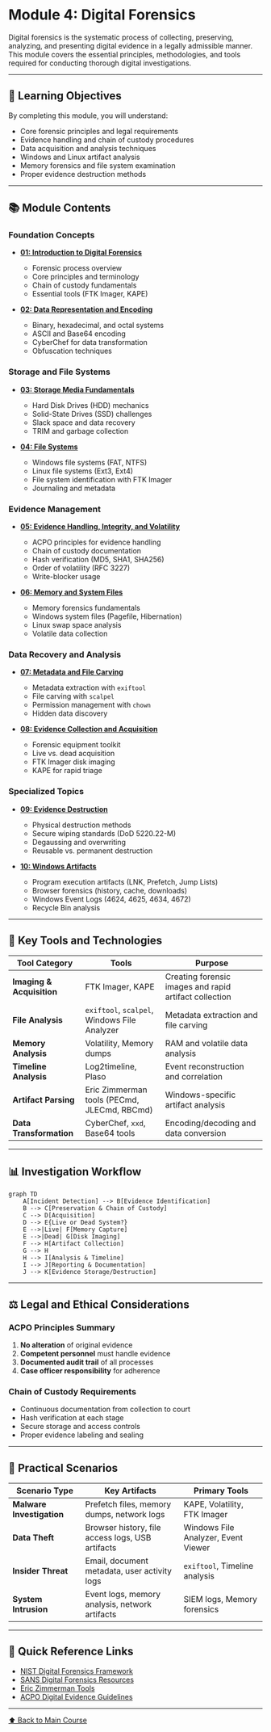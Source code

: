# Module 4: Digital Forensics

Digital forensics is the systematic process of collecting, preserving, analyzing, and presenting digital evidence in a legally admissible manner. This module covers the essential principles, methodologies, and tools required for conducting thorough digital investigations.

---

## 🎯 Learning Objectives

By completing this module, you will understand:
- Core forensic principles and legal requirements
- Evidence handling and chain of custody procedures
- Data acquisition and analysis techniques
- Windows and Linux artifact analysis
- Memory forensics and file system examination
- Proper evidence destruction methods

---

## 📚 Module Contents

### Foundation Concepts
- [**01: Introduction to Digital Forensics**](./01-introduction-to-digital-forensics.md)
  - Forensic process overview
  - Core principles and terminology
  - Chain of custody fundamentals
  - Essential tools (FTK Imager, KAPE)

- [**02: Data Representation and Encoding**](./02-data-representation-and-encoding.md)
  - Binary, hexadecimal, and octal systems
  - ASCII and Base64 encoding
  - CyberChef for data transformation
  - Obfuscation techniques

### Storage and File Systems
- [**03: Storage Media Fundamentals**](./03-storage-media-fundamentals.md)
  - Hard Disk Drives (HDD) mechanics
  - Solid-State Drives (SSD) challenges
  - Slack space and data recovery
  - TRIM and garbage collection

- [**04: File Systems**](./04-file-systems.md)
  - Windows file systems (FAT, NTFS)
  - Linux file systems (Ext3, Ext4)
  - File system identification with FTK Imager
  - Journaling and metadata

### Evidence Management
- [**05: Evidence Handling, Integrity, and Volatility**](./05-evidence-handling-and-integrity.md)
  - ACPO principles for evidence handling
  - Chain of custody documentation
  - Hash verification (MD5, SHA1, SHA256)
  - Order of volatility (RFC 3227)
  - Write-blocker usage

- [**06: Memory and System Files**](./06-memory-and-system-files.md)
  - Memory forensics fundamentals
  - Windows system files (Pagefile, Hibernation)
  - Linux swap space analysis
  - Volatile data collection

### Data Recovery and Analysis
- [**07: Metadata and File Carving**](./07-metadata-and-file-carving.md)
  - Metadata extraction with `exiftool`
  - File carving with `scalpel`
  - Permission management with `chown`
  - Hidden data discovery

- [**08: Evidence Collection and Acquisition**](./08-evidence-collection-and-acquisition.md)
  - Forensic equipment toolkit
  - Live vs. dead acquisition
  - FTK Imager disk imaging
  - KAPE for rapid triage

### Specialized Topics
- [**09: Evidence Destruction**](./09-evidence-destruction.md)
  - Physical destruction methods
  - Secure wiping standards (DoD 5220.22-M)
  - Degaussing and overwriting
  - Reusable vs. permanent destruction

- [**10: Windows Artifacts**](./10-windows-artifacts.md)
  - Program execution artifacts (LNK, Prefetch, Jump Lists)
  - Browser forensics (history, cache, downloads)
  - Windows Event Logs (4624, 4625, 4634, 4672)
  - Recycle Bin analysis

---

## 🔧 Key Tools and Technologies

| Tool Category | Tools | Purpose |
|---------------|-------|---------|
| **Imaging & Acquisition** | FTK Imager, KAPE | Creating forensic images and rapid artifact collection |
| **File Analysis** | `exiftool`, `scalpel`, Windows File Analyzer | Metadata extraction and file carving |
| **Memory Analysis** | Volatility, Memory dumps | RAM and volatile data analysis |
| **Timeline Analysis** | Log2timeline, Plaso | Event reconstruction and correlation |
| **Artifact Parsing** | Eric Zimmerman tools (PECmd, JLECmd, RBCmd) | Windows-specific artifact analysis |
| **Data Transformation** | CyberChef, `xxd`, Base64 tools | Encoding/decoding and data conversion |

---

## 📊 Investigation Workflow

```mermaid
graph TD
    A[Incident Detection] --> B[Evidence Identification]
    B --> C[Preservation & Chain of Custody]
    C --> D[Acquisition]
    D --> E{Live or Dead System?}
    E -->|Live| F[Memory Capture]
    E -->|Dead| G[Disk Imaging]
    F --> H[Artifact Collection]
    G --> H
    H --> I[Analysis & Timeline]
    I --> J[Reporting & Documentation]
    J --> K[Evidence Storage/Destruction]
```

---

## ⚖️ Legal and Ethical Considerations

### ACPO Principles Summary
1. **No alteration** of original evidence
2. **Competent personnel** must handle evidence
3. **Documented audit trail** of all processes
4. **Case officer responsibility** for adherence

### Chain of Custody Requirements
- Continuous documentation from collection to court
- Hash verification at each stage
- Secure storage and access controls
- Proper evidence labeling and sealing

---

## 🎯 Practical Scenarios

| Scenario Type | Key Artifacts | Primary Tools |
|---------------|---------------|---------------|
| **Malware Investigation** | Prefetch files, memory dumps, network logs | KAPE, Volatility, FTK Imager |
| **Data Theft** | Browser history, file access logs, USB artifacts | Windows File Analyzer, Event Viewer |
| **Insider Threat** | Email, document metadata, user activity logs | `exiftool`, Timeline analysis |
| **System Intrusion** | Event logs, memory analysis, network artifacts | SIEM logs, Memory forensics |

---

## 🔗 Quick Reference Links

- [NIST Digital Forensics Framework](https://www.nist.gov/cyberframework)
- [SANS Digital Forensics Resources](https://www.sans.org/cyber-security-courses/digital-forensics/)
- [Eric Zimmerman Tools](https://ericzimmerman.github.io/)
- [ACPO Digital Evidence Guidelines](https://www.college.police.uk/)

---

[⬆️ Back to Main Course](../README.md)
